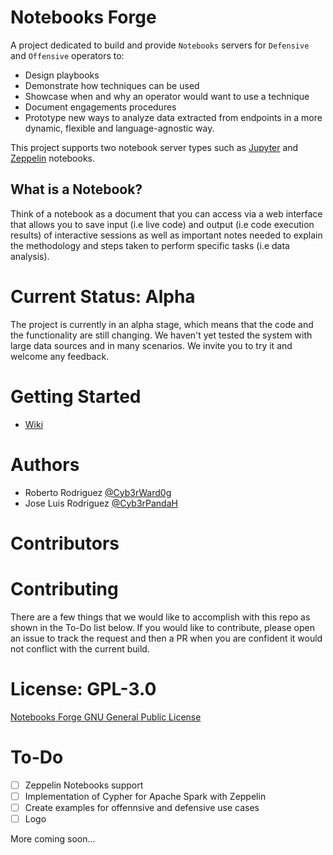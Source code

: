 # Notebooks Forge

A project dedicated to build and provide ``Notebooks`` servers for ``Defensive`` and ``Offensive`` operators to:

* Design playbooks
* Demonstrate how techniques can be used
* Showcase when and why an operator would want to use a technique
* Document engagements procedures
* Prototype new ways to analyze data extracted from endpoints in a more dynamic, flexible and language-agnostic way.

This project supports two notebook server types such as [Jupyter](https://jupyter.org/) and [Zeppelin](https://zeppelin.apache.org/) notebooks.

## What is a Notebook?

Think of a notebook as a document that you can access via a web interface that allows you to save input (i.e live code) and output (i.e code execution results) of interactive sessions as well as important notes needed to explain the methodology and steps taken to perform specific tasks (i.e data analysis).

# Current Status: Alpha

The project is currently in an alpha stage, which means that the code and the functionality are still changing. We haven't yet tested the system with large data sources and in many scenarios. We invite you to try it and welcome any feedback.

# Getting Started

* [Wiki](https://notebooks-forge.readthedocs.io/en/latest/index.html)

# Authors

* Roberto Rodriguez [@Cyb3rWard0g](https://twitter.com/Cyb3rWard0g)
* Jose Luis Rodriguez [@Cyb3rPandaH](https://twitter.com/Cyb3rPandaH)

# Contributors

# Contributing

There are a few things that we would like to accomplish with this repo as shown in the To-Do list below. If you would like to contribute, please open an issue to track the request and then a PR when you are confident it would not conflict with the current build.  

# License: GPL-3.0

[ Notebooks Forge GNU General Public License](https://github.com/Cyb3rWard0g/notebooks-forge/blob/master/LICENSE)

# To-Do

- [ ] Zeppelin Notebooks support
- [ ] Implementation of Cypher for Apache Spark with Zeppelin
- [ ] Create examples for offennsive and defensive use cases
- [ ] Logo

More coming soon...